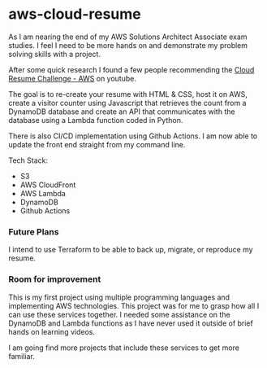 # aws-cloud-resume

As I am nearing the end of my AWS Solutions Architect Associate exam studies. I feel I need to be more hands on and demonstrate my problem solving skills with a project.

After some quick research I found a few people recommending the <a href="https://cloudresumechallenge.dev/docs/the-challenge/aws/">Cloud Resume Challenge - AWS</a> on youtube.

The goal is to re-create your resume with HTML & CSS, host it on AWS, create a visitor counter using Javascript that retrieves the count from a DynamoDB database and create an API that communicates with the database using a Lambda function coded in Python.

There is also CI/CD implementation using Github Actions. I am now able to update the front end straight from my command line.

Tech Stack:
<ul>
<li>S3</li>
<li>AWS CloudFront</li>
<li>AWS Lambda</li>
<li>DynamoDB</li>
<li>Github Actions</li>
</ul>

<h3>Future Plans</h3>
I intend to use Terraform to be able to back up, migrate, or reproduce my resume.

<h3>Room for improvement</h3>
This is my first project using multiple programming languages and implementing AWS technologies. This project was for me to grasp how all I can use these services together. I needed some assistance on the DynamoDB and Lambda functions as I have never used it outside of brief hands on learning videos.

I am going find more projects that include these services to get more familiar.
